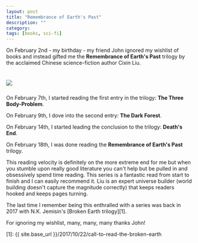 ```yaml
---
layout: post
title: "Remembrance of Earth's Past"
description: ""
category: 
tags: [books, sci-fi]
---
```


On February 2nd - my birthday - my friend John ignored my wishlist of books and instead gifted me the **Remembrance of Earth's Past** trilogy by the acclaimed Chinese science-fiction author Cixin Liu.

<div>
    <img class="rounded-corners" style="max-width: 700px; border: 1px; margin-top: 24px;" src="{{ site.images2019 }}/02-18/remembrance-earths-past.jpg"/>
    <p class="caption-text" style="line-height: 1.5em; margin-bottom: 24px;"><strong></strong></p>
</div>

On February 7th, I started reading the first entry in the trilogy: **The Three Body-Problem**.

On February 9th, I dove into the second entry: **The Dark Forest**.

On February 14th, I started leading the conclusion to the trilogy: **Death's End**. 

On February 18th, I was done reading the **Remembrance of Earth's Past** trilogy.

This reading velocity is definitely on the more extreme end for me but when you stumble upon really good literature you can't help but be pulled in and obsessively spend time reading. This series is a fantastic read from start to finish and I can easily recommend it. Liu is an expert universe builder (world building doesn't capture the magnitude correctly) that keeps readers hooked and keeps pages turning.

The last time I remember being this enthralled with a series was back in 2017 with N.K. Jemisin's [Broken Earth trilogy][1].

For ignoring my wishlist, many, many, many thanks John!

[1]: {{ site.base_url }}/2017/10/22/call-to-read-the-broken-earth
